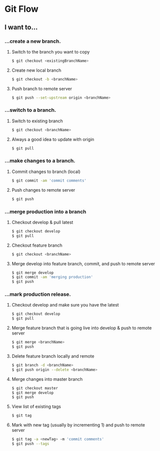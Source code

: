# Git Flow
## I want to...
### ...create a new branch.
1. Switch to the branch you want to copy

    ```sh
    $ git checkout <existingBranchName>
    ```

2. Create new local branch

    ```sh
    $ git checkout -b <branchName>
    ```
3. Push branch to remote server

    ```sh
    $ git push --set-upstream origin <branchName>
    ```

### ...switch to a branch.
1. Switch to existing branch

    ```sh
    $ git checkout <branchName>
    ```
2. Always a good idea to update with origin

    ```sh
    $ git pull
    ```    

### ...make changes to a branch.
1. Commit changes to branch (local)

    ```sh
    $ git commit -am 'commit comments'
    ```
2. Push changes to remote server

    ```sh
    $ git push
    ```

### ...merge production into a branch
1. Checkout develop & pull latest

    ```sh
    $ git checkout develop
    $ git pull
    ```
2. Checkout feature branch

    ```sh
    $ git checkout <branchName>
    ```
3. Merge develop into feature branch, commit, and push to remote server

    ```sh
    $ git merge develop
    $ git commit -am 'merging production'
    $ git push
    ```


### ...mark production release.
1. Checkout develop and make sure you have the latest

    ```sh
    $ git checkout develop
    $ git pull
    ```
2. Merge feature branch that is going live into develop & push to remote server

    ```sh
    $ git merge <branchName>
    $ git push
    ```

4. Delete feature branch locally and remote

    ```sh
    $ git branch -d <branchName>
    $ git push origin --delete <branchName>
    ```
5. Merge changes into master branch

    ```sh
    $ git checkout master
    $ git merge develop
    $ git push
    ```
6. View list of existing tags

    ```sh
    $ git tag
    ```
7. Mark with new tag (usually by incrementing 1) and push to remote server

    ```sh
    $ git tag -a <newTag> -m 'commit comments'
    $ git push --tags
    ```
